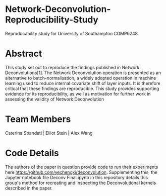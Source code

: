 # Network-Deconvolution-Reproducibility-Study
Reproducability study for University of Southampton COMP6248

# Abstract
This study set out to reproduce the findings published in Network Deconvolutions[1]. The Network Deconvolution operation is presented as an alternative to batch-normalisation, a widely adopted operation in machine learning used to reduce internal covariate shift of layer inputs.  It is therefore critical that these findings are reproducible.  This study provides supporting evidence for its reproducibility, as well as motivation for further work in assessing the validity of Network Deconvolution

# Team Members
Caterina Sbandati | 
Elliot Stein |
Alex Wang

# Code Details

The authors of the paper in question provide code to run their experiments here https://github.com/yechengxi/deconvolution.
Supplementing this, the Jupyter notebook file Deconv Final.ipynb in this repository details this group's method for recreating and inspecting the Deconvolutional kernels described in the paper. 
